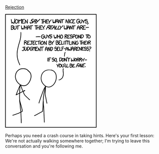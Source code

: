 [Rejection](https://xkcd.com/1325)

![Rejection](./random_comic.png)

Perhaps you need a crash course in taking hints. Here's your first lesson: We're not actually walking somewhere together; I'm trying to leave this conversation and you're following me.

